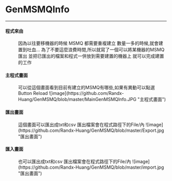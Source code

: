 # GenMSMQInfo
***
<dl>

#### 程式來由
 <dd>因為以往要移機器的時候 MSMQ 都需要重複建立
 數量一多的時候,就會建置到吐血...
 為了不要這麼浪費時間,所以就寫了一個可以將某機器的MSMQ 匯出
 並把已匯出的檔案和程式一併放到需要建置的機器上 
 就可以完成建置的工作</dd>

#### 主程式畫面
 <dd>可以從這個畫面看到目前有建立的MSMQ有哪些,如果有異動可以點選Button Reload
 ![image](https://github.com/Randx-Huang/GenMSMQ/blob/master/MainGenMSMQInfo.JPG "主程式畫面")</dd>
 
#### 匯出畫面 
<dd>這個畫面可以匯出成txt和csv 匯出檔案會在程式路徑下的File/內
 ![image](https://github.com/Randx-Huang/GenMSMQ/blob/master/Export.jpg "匯出畫面")</dd>
</dd>

#### 匯入畫面
<dd>也可以匯出成txt和csv 匯出檔案會在程式路徑下的File/內
 ![image](https://github.com/Randx-Huang/GenMSMQ/blob/master/import.jpg "匯出畫面")</dd>
</dd>
 </dl>
